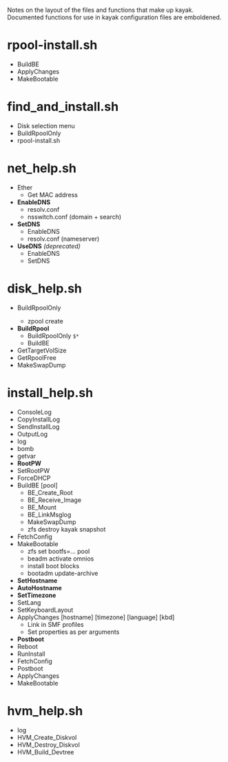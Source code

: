 
Notes on the layout of the files and functions that make up kayak.
Documented functions for use in kayak configuration files are emboldened.

# rpool-install.sh

* BuildBE <pool> <image>
* ApplyChanges <hostname> <tz> <lang> <kbd>
* MakeBootable <pool>

# find_and_install.sh

* Disk selection menu
* BuildRpoolOnly
* rpool-install.sh

# net_help.sh

* Ether
  * Get MAC address
* **EnableDNS**
  * resolv.conf
  * nsswitch.conf (domain + search)
* **SetDNS**
  * EnableDNS
  * resolv.conf (nameserver)
* **UseDNS**  _(deprecated)_
  * EnableDNS
  * SetDNS

# disk_help.sh

* BuildRpoolOnly <disk list>
  * zpool create
* **BuildRpool**
  * BuildRpoolOnly `$*`
  * BuildBE
* GetTargetVolSize
* GetRpoolFree
* MakeSwapDump

# install_help.sh

* ConsoleLog
* CopyInstallLog
* SendInstallLog
* OutputLog
* log
* bomb
* getvar
* **RootPW**
* SetRootPW
* ForceDHCP
* BuildBE [pool]
  * BE_Create_Root
  * BE_Receive_Image
  * BE_Mount
  * BE_LinkMsglog
  * MakeSwapDump
  * zfs destroy kayak snapshot
* FetchConfig
* MakeBootable
  * zfs set bootfs=... pool
  * beadm activate omnios
  * install boot blocks
  * bootadm update-archive
* **SetHostname**
* **AutoHostname**
* **SetTimezone**
* SetLang
* SetKeyboardLayout
* ApplyChanges [hostname] [timezone] [language] [kbd]
  * Link in SMF profiles
  * Set properties as per arguments
* **Postboot**
* Reboot
* RunInstall
* FetchConfig
* Postboot
* ApplyChanges
* MakeBootable

# hvm_help.sh

* log
* HVM_Create_Diskvol
* HVM_Destroy_Diskvol
* HVM_Build_Devtree

